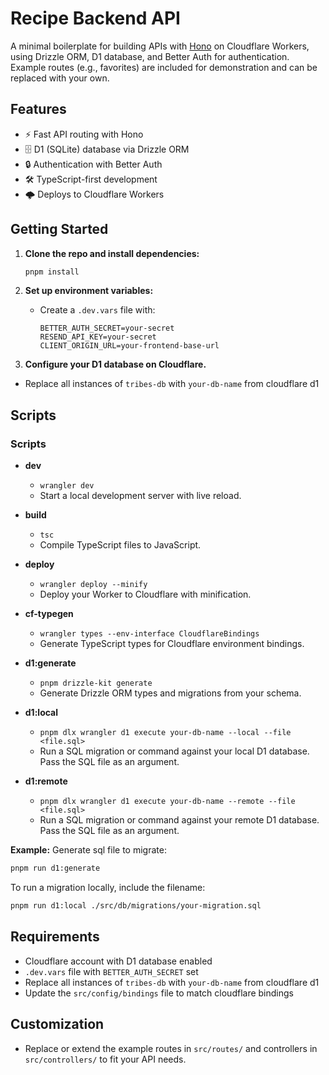# Recipe Backend API

A minimal boilerplate for building APIs with [Hono](https://hono.dev/) on Cloudflare Workers, using Drizzle ORM, D1 database, and Better Auth for authentication. Example routes (e.g., favorites) are included for demonstration and can be replaced with your own.

## Features

- ⚡️ Fast API routing with Hono
- 🗄️ D1 (SQLite) database via Drizzle ORM
- 🔒 Authentication with Better Auth
- 🛠️ TypeScript-first development
- 🌩️ Deploys to Cloudflare Workers

## Getting Started

1. **Clone the repo and install dependencies:**
   ```sh
   pnpm install
   ```

2. **Set up environment variables:**
   - Create a `.dev.vars` file with:
     ```
     BETTER_AUTH_SECRET=your-secret
     RESEND_API_KEY=your-secret
     CLIENT_ORIGIN_URL=your-frontend-base-url
     ```

3. **Configure your D1 database on Cloudflare.**
  - Replace all instances of `tribes-db` with `your-db-name` from cloudflare d1

## Scripts

### Scripts

- **dev**
  - `wrangler dev`
  - Start a local development server with live reload.

- **build**
  - `tsc`
  - Compile TypeScript files to JavaScript.

- **deploy**
  - `wrangler deploy --minify`
  - Deploy your Worker to Cloudflare with minification.

- **cf-typegen**
  - `wrangler types --env-interface CloudflareBindings`
  - Generate TypeScript types for Cloudflare environment bindings.

- **d1:generate**
  - `pnpm drizzle-kit generate`
  - Generate Drizzle ORM types and migrations from your schema.

- **d1:local**
  - `pnpm dlx wrangler d1 execute your-db-name --local --file <file.sql>`
  - Run a SQL migration or command against your local D1 database. Pass the SQL file as an argument.

- **d1:remote**
  - `pnpm dlx wrangler d1 execute your-db-name --remote --file <file.sql>`
  - Run a SQL migration or command against your remote D1 database. Pass the SQL file as an argument.

**Example:**
Generate sql file to migrate:
```sh
pnpm run d1:generate
```

To run a migration locally, include the filename:

```sh
pnpm run d1:local ./src/db/migrations/your-migration.sql
```



## Requirements

- Cloudflare account with D1 database enabled
- `.dev.vars` file with `BETTER_AUTH_SECRET` set
- Replace all instances of `tribes-db` with `your-db-name` from cloudflare d1
- Update the `src/config/bindings` file to match cloudflare bindings

## Customization

- Replace or extend the example routes in `src/routes/` and controllers in `src/controllers/` to fit your API needs.
